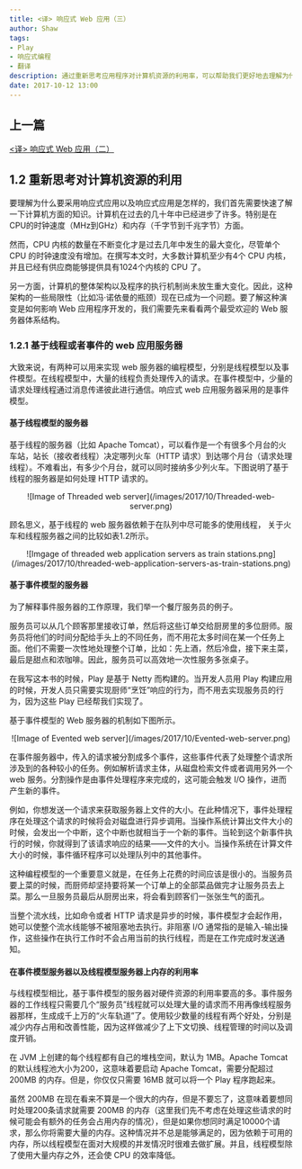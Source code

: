 ```yaml
---
title: <译> 响应式 Web 应用（三）
author: Shaw
tags:
- Play
- 响应式编程
- 翻译
description: 通过重新思考应用程序对计算机资源的利用率，可以帮助我们更好地去理解为什么我们需要采用响应式应用以及响应式应用时怎样的。
date: 2017-10-12 13:00
---
```


## 上一篇

[<译> 响应式 Web 应用（二）](https://scala.cool/2017/09/reactive-web-applications-2/)

## 1.2 重新思考对计算机资源的利用

要理解为什么要采用响应式应用以及响应式应用是怎样的，我们首先需要快速了解一下计算机方面的知识。计算机在过去的几十年中已经进步了许多。特别是在CPU的时钟速度（MHz到GHz）和内存（千字节到千兆字节）方面。

然而，CPU 内核的数量在不断变化才是过去几年中发生的最大变化，尽管单个 CPU 的时钟速度没有增加。在撰写本文时，大多数计算机至少有4个 CPU 内核，并且已经有供应商能够提供具有1024个内核的 CPU 了。

另一方面，计算机的整体架构以及程序的执行机制尚未放生重大变化。因此，这种架构的一些局限性（比如冯·诺依曼的瓶颈）现在已成为一个问题。要了解这种演变是如何影响 Web 应用程序开发的，我们需要先来看看两个最受欢迎的 Web 服务器体系结构。

### 1.2.1 基于线程或者事件的 web 应用服务器

大致来说，有两种可以用来实现 web 服务器的编程模型，分别是线程模型以及事件模型。在线程模型中，大量的线程负责处理传入的请求。在事件模型中，少量的请求处理线程通过消息传递彼此进行通信。响应式 web 应用服务器采用的是事件模型。

#### 基于线程模型的服务器

基于线程的服务器（比如 Apache Tomcat），可以看作是一个有很多个月台的火车站，站长（接收者线程）决定哪列火车（HTTP 请求）到达哪个月台（请求处理线程）。不难看出，有多少个月台，就可以同时接纳多少列火车。下图说明了基于线程的服务器是如何处理 HTTP 请求的。

<center>
![Image of Threaded web server](/images/2017/10/Threaded-web-server.png)
</center>

顾名思义，基于线程的 web 服务器依赖于在队列中尽可能多的使用线程，
关于火车和线程服务器之间的比较如表1.2所示。

<center>
![Imgage of threaded web application servers as train stations.png](/images/2017/10/threaded-web-application-servers-as-train-stations.png)
</center>


#### 基于事件模型的服务器

为了解释事件服务器的工作原理，我们举一个餐厅服务员的例子。

服务员可以从几个顾客那里接收订单，然后将这些订单交给厨房里的多位厨师。服务员将他们的时间分配给手头上的不同任务，而不用花太多时间在某一个任务上面。他们不需要一次性地处理整个订单，比如：先上酒，然后冷盘，接下来主菜，最后是甜点和浓咖啡。因此，服务员可以高效地一次性服务多张桌子。

在我写这本书的时候，Play 是基于 Netty 而构建的。当开发人员用 Play 构建应用的时候，开发人员只需要实现厨师“烹饪”响应的行为，而不用去实现服务员的行为，因为这些 Play 已经帮我们实现了。

基于事件模型的 Web 服务器的机制如下图所示。

<center>
![Image of Evented web server](/images/2017/10/Evented-web-server.png)
</center>

在事件服务器中，传入的请求被分割成多个事件，这些事件代表了处理整个请求所涉及到的各种较小的任务。例如解析请求主体，从磁盘检索文件或者调用另外一个 web 服务。分割操作是由事件处理程序来完成的，这可能会触发 I/O 操作，进而产生新的事件。

例如，你想发送一个请求来获取服务器上文件的大小。在此种情况下，事件处理程序在处理这个请求的时候将会对磁盘进行异步调用。当操作系统计算出文件大小的时候，会发出一个中断，这个中断也就相当于一个新的事件。当轮到这个新事件执行的时候，你就得到了该请求响应的结果——文件的大小。当操作系统在计算文件大小的时候，事件循环程序可以处理队列中的其他事件。

这种编程模型的一个重要意义就是，在任务上花费的时间应该是很小的。当服务员要上菜的时候，而厨师却坚持要将某一个订单上的全部菜品做完才让服务员去上菜。那么一旦服务员最后从厨房出来，将会看到顾客们一张张生气的面孔。

当整个流水线，比如命令或者 HTTP 请求是异步的时候，事件模型才会起作用，她可以使整个流水线能够不被阻塞地去执行。非阻塞 I/O 通常指的是输入-输出操作，这些操作在执行工作时不会占用当前的执行线程，而是在工作完成时发送通知。

#### 在事件模型服务器以及线程模型服务器上内存的利用率

与线程模型相比，基于事件模型的服务器对硬件资源的利用率要高的多。事件服务器的工作线程只需要几个“服务员”线程就可以处理大量的请求而不用再像线程服务器那样，生成成千上万的“火车轨道”了。使用较少数量的线程有两个好处，分别是减少内存占用和改善性能，因为这样做减少了上下文切换、线程管理的时间以及调度开销。

在 JVM 上创建的每个线程都有自己的堆栈空间，默认为 1MB。Apache Tomcat 的默认线程池大小为200，这意味着要启动 Apache Tomcat，需要分配超过 200MB 的内存。但是，你仅仅只需要 16MB 就可以将一个 Play 程序跑起来。

虽然 200MB 在现在看来不算是一个很大的内存，但是不要忘了，这意味着要想同时处理200条请求就需要 200MB 的内存（这里我们先不考虑在处理这些请求的时候可能会有额外的任务会占用内存的情况），但是如果你想同时满足10000个请求，那么你将需要大量的内存。这种情况并不总是能够满足的，因为依赖于可用的内存，所以线程模型在面对大规模的并发情况时很难去做扩展。并且，线程模型除了使用大量内存之外，还会使 CPU 的效率降低。
